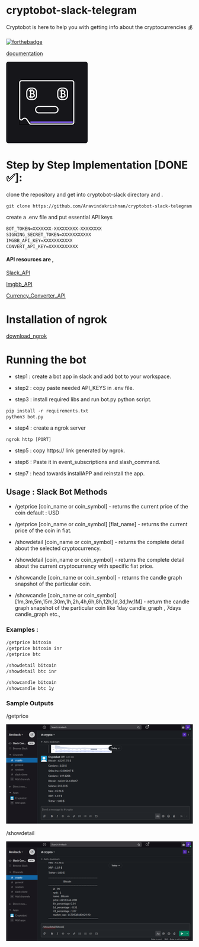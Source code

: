 # cryptobot-slack-telegram

Cryptobot is here to help you with getting info about the cryptocurrencies 💰 <br><br>
[![forthebadge](https://forthebadge.com/images/badges/made-with-python.svg)](https://forthebadge.com) 

[documentation](https://cryptobotdocs.netlify.app/)

![logo_.png](https://github.com/Aravindakrishnan/cryptobot-slack-telegram/blob/main/doc/icon/logo_.png)

# Step by Step Implementation [DONE ✅]:

clone the repository and get into cryptobot-slack directory and .

```
git clone https://github.com/Aravindakrishnan/cryptobot-slack-telegram
```

create a .env file and put essential API keys

```
BOT_TOKEN=XXXXXXX-XXXXXXXXX-XXXXXXXX
SIGNING_SECRET_TOKEN=XXXXXXXXXXX
IMGBB_API_KEY=XXXXXXXXXXX
CONVERT_API_KEY=XXXXXXXXXXX
```

#### API resources are ,

[Slack_API](https://api.slack.com/)

[Imgbb_API](https://api.imgbb.com/)

[Currency_Converter_API](https://free.currencyconverterapi.com/free-api-key)

# Installation of ngrok

[download_ngrok](https://ngrok.com/download)

# Running the bot

* step1 : create a bot app in slack and add bot to your workspace.

* step2 : copy paste needed API_KEYS in .env file.

* step3 : install required libs and run bot.py python script.

```
pip install -r requirements.txt
python3 bot.py
```

* step4 : create a ngrok server

```
ngrok http [PORT]
```

* step5 : copy https:// link generated by ngrok.

* step6 : Paste it in event_subscriptions and slash_command.

* step7 : head towards installAPP and reinstall the app.

## Usage : Slack Bot Methods 

- /getprice [coin_name or coin_symbol] - returns the current price of the coin default : USD
- /getprice [coin_name or coin_symbol] [fiat_name] - returns the current price of the coin in fiat.

- /showdetail [coin_name or coin_symbol] - returns the complete detail about the selected cryptocurrency.
- /showdetail [coin_name or coin_symbol] - returns the complete detail about the current cryptocurrency with specific fiat price.

- /showcandle [coin_name or coin_symbol] - returns the candle graph snapshot of the particular coin.
- /showcandle [coin_name or coin_symbol] [1m,3m,5m,15m,30m,1h,2h,4h,6h,8h,12h,1d,3d,1w,1M] - return the candle graph snapshot of the particular coin like 1day candle_graph , 7days candle_graph etc.,

### Examples :

```
/getprice bitcoin
/getprice bitcoin inr
/getprice btc
```

```
/showdetail bitcoin
/showdetail btc inr
```

```
/showcandle bitcoin
/showcandle btc 1y
```

### Sample Outputs

/getprice

![getprice.png](https://github.com/Aravindakrishnan/cryptobot-slack-telegram/blob/main/doc/images/getprice.png)

/showdetail

![showdetail.png](https://github.com/Aravindakrishnan/cryptobot-slack-telegram/blob/main/doc/images/showdetail.png)

